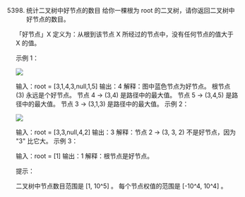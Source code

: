 5398. 统计二叉树中好节点的数目
给你一棵根为 root 的二叉树，请你返回二叉树中好节点的数目。

「好节点」X 定义为：从根到该节点 X 所经过的节点中，没有任何节点的值大于 X 的值。

 

示例 1：

![]("./../5398-1.png")

输入：root = [3,1,4,3,null,1,5]
输出：4
解释：图中蓝色节点为好节点。
根节点 (3) 永远是个好节点。
节点 4 -> (3,4) 是路径中的最大值。
节点 5 -> (3,4,5) 是路径中的最大值。
节点 3 -> (3,1,3) 是路径中的最大值。
示例 2：

![]("./../5398-2.png")

输入：root = [3,3,null,4,2]
输出：3
解释：节点 2 -> (3, 3, 2) 不是好节点，因为 "3" 比它大。
示例 3：

输入：root = [1]
输出：1
解释：根节点是好节点。
 

提示：

二叉树中节点数目范围是 [1, 10^5] 。
每个节点权值的范围是 [-10^4, 10^4] 。